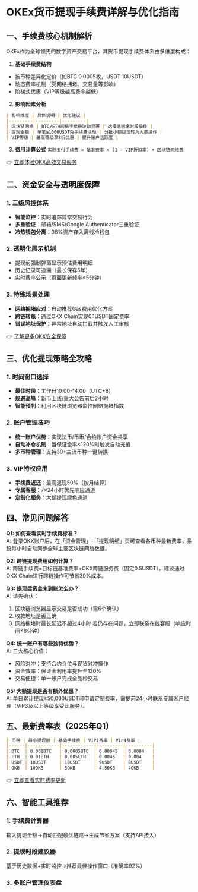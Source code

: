 # OKEx货币提现手续费详解与优化指南

## 一、手续费核心机制解析

OKEx作为全球领先的数字资产交易平台，其货币提现手续费体系由多维度构成：

1. **基础手续费结构**
- 按币种差异化定价（如BTC 0.0005枚，USDT 10USDT）
- 动态费率机制（受网络拥堵、交易量等影响）
- 阶梯式优惠（VIP等级越高费率越低）

2. **影响因素分析**
```markdown
| 影响维度 | 具体说明 | 优化建议 |
|---------|---------|---------|
| 区块链网络 | BTC/ETH网络手续费波动显著 | 选择低拥堵时段操作 |
| 提现金额 | 单笔≥1000USDT免手续费活动 | 分批小额提现转为大额操作 |
| VIP等级 | 最高等级享8折优惠 | 提升账户活跃度 |
```

3. **费用计算公式**
`实际支付手续费 = 基准费率 × (1 - VIP折扣率) + 区块链网络费`

👉 [立即体验OKX高效交易服务](https://bit.ly/okx_welcome)

## 二、资金安全与透明度保障

### 1. 三级风控体系
- **智能监控**：实时追踪异常交易行为
- **多重验证**：邮箱/SMS/Google Authenticator三重验证
- **冷热钱包分离**：98%资产存入离线冷钱包

### 2. 透明化展示机制
- 提现前强制弹窗显示预估费用明细
- 历史记录可追溯（最长保存5年）
- 实时费率公示（页面更新频率≤5分钟）

### 3. 特殊场景处理
- **网络拥堵应对**：自动推荐Gas费用优化方案
- **跨链转账**：通过OKX Chain实现0.1USDT固定费率
- **错误地址保护**：异常地址自动拦截并触发人工审核

👉 [了解更多OKX安全保障](https://bit.ly/okx_welcome)

## 三、优化提现策略全攻略

### 1. 时间窗口选择
- **最佳时段**：工作日10:00-14:00（UTC+8）
- **规避高峰**：新币上线/重大公告前后2小时
- **智能预判**：利用区块链浏览器监控网络拥堵指数

### 2. 账户管理技巧
- **统一账户优势**：实现法币/币币/合约账户资金共享
- **自动补仓机制**：当保证金率<120%时触发自动充值
- **多币种管理**：支持30+主流币种一键转换

### 3. VIP特权应用
- **手续费返还**：最高返现50%（按月结算）
- **专属客服**：7×24小时优先响应通道
- **定制化服务**：大额提现绿色通道

## 四、常见问题解答

**Q1: 如何查看实时手续费标准？**  
A: 登录OKX账户后，在「资金管理」-「提现明细」页可查看各币种最新费率，系统每小时自动同步全球主要区块链网络数据。

**Q2: 跨链提现费用如何计算？**  
A: 跨链手续费=目标链基准费率+OKX跨链服务费（固定0.5USDT），建议通过OKX Chain进行跨链操作可节省30%成本。

**Q3: 提现后资金未到账怎么办？**  
A: 请先确认：
1. 区块链浏览器显示交易是否成功（需6个确认）
2. 收款地址是否正确
3. 网络拥堵时最长延迟不超过4小时
若仍存在问题，立即联系在线客服（响应时间≤8分钟）

**Q4: 统一账户有哪些独特优势？**  
A: 三大核心价值：
- 风险对冲：支持合约仓位与现货对冲操作
- 资金效率：保证金利用率提升至120%
- 交易便捷：单一账户完成全品种交易

**Q5: 大额提现是否有额外优惠？**  
A: 单日累计提现≥50,000USDT可申请定制费率，需提前24小时联系专属客户经理（VIP3及以上等级享受此服务）。

## 五、最新费率表（2025年Q1）

```markdown
| 币种 | 最小提现额 | 基础手续费 | VIP1费率 | VIP4费率 |
|------|------------|------------|----------|----------|
| BTC  | 0.001BTC   | 0.0005BTC  | 0.00045  | 0.0004   |
| ETH  | 0.01ETH    | 0.005ETH   | 0.0045   | 0.004    |
| USDT | 10USDT     | 10USDT     | 9USDT    | 8USDT    |
| OKB  | 10OKB      | 5OKB       | 4.5OKB   | 4OKB     |
```

👉 [立即查看实时费率更新](https://bit.ly/okx_welcome)

## 六、智能工具推荐

### 1. 手续费计算器
输入提现金额→自动匹配最优链路→生成节省方案（支持API接入）

### 2. 提现时段建议器
基于历史数据+实时监控→推荐最佳操作窗口（准确率92%）

### 3. 多账户管理仪表盘
